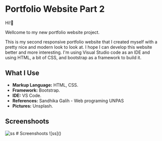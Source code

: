 # Portfolio Website Part 2

<p>Hi!👋</p>
<p>Wellcome to my new portfolio website project.</p>
<p>This is my second responsive portfolio website that I created myself with a pretty nice and modern look to look at. I hope I can develop this website better and more interesting. I'm using Visual Studio code as an IDE and using HTML, a bit of CSS, and bootstrap as a framework to build it.</p>


<h2>What I Use</h2>
<ul>
    <li><b>Markup Language:</b> HTML, CSS.</li>
  <li><b>Framework:</b> Bootstrap.</li>
    <li><b>IDE:</b> VS Code.</li>
    <li><b>References:</b> Sandhika Galih - Web programing UNPAS</li>
    <li><b>Pictures:</b> Unsplash.</li>
</ul>

<h2>Screenshoots</h2>
<img src="https://user-images.githubusercontent.com/84588706/152104379-b4028b45-0f17-4775-aa15-31126a148c8e.jpeg" alt="ss">
# Screenshoots
![ss]()
